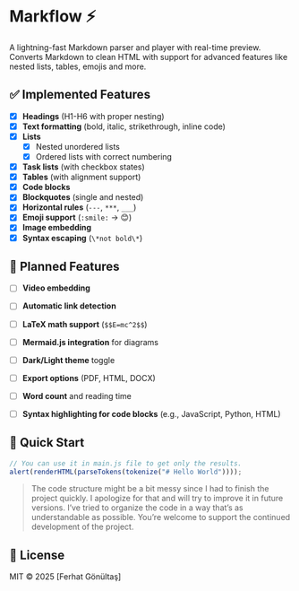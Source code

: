 # Markflow ⚡

A lightning-fast Markdown parser and player with real-time preview. Converts Markdown to clean HTML with support for advanced features like nested lists, tables, emojis and more.

## ✅ Implemented Features
- [x] **Headings** (H1-H6 with proper nesting)
- [x] **Text formatting** (bold, italic, strikethrough, inline code)
- [x] **Lists** 
  - [x] Nested unordered lists
  - [x] Ordered lists with correct numbering
- [x] **Task lists** (with checkbox states)
- [x] **Tables** (with alignment support)
- [x] **Code blocks**
- [x] **Blockquotes** (single and nested)
- [x] **Horizontal rules** (`---`, `***`, `___`)
- [x] **Emoji support** (`:smile:` → 😊)
- [x] **Image embedding**
- [x] **Syntax escaping** (`\*not bold\*`)

## 🚧 Planned Features
- [ ] **Video embedding**
- [ ] **Automatic link detection**
- [ ] **LaTeX math support** (`$$E=mc^2$$`)
- [ ] **Mermaid.js integration** for diagrams
- [ ] **Dark/Light theme** toggle
- [ ] **Export options** (PDF, HTML, DOCX)
- [ ] **Word count** and reading time
- [ ] **Syntax highlighting for code blocks** (e.g., JavaScript, Python, HTML)


## 🚀 Quick Start
```javascript
// You can use it in main.js file to get only the results.
alert(renderHTML(parseTokens(tokenize("# Hello World"))));
```


> The code structure might be a bit messy since I had to finish the project quickly. I apologize for that and will try to improve it in future versions. I’ve tried to organize the code in a way that’s as understandable as possible. You’re welcome to support the continued development of the project.


## 📜 License
MIT © 2025 [Ferhat Gönültaş]
